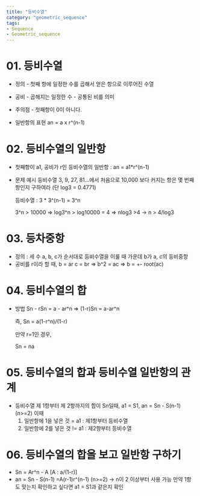 ```yaml
---
title: "등비수열"
category: "geometric_sequence"
tags: 
- Sequence
- Geometric_sequence
---
```


# 01. 등비수열

- 정의
  \- 첫째 항에 일정한 수를
   곱해서 얻은 항으로 이루어진 수열 

  

- 공비
  \- 곱해지는 일정한 수 
  \- 공통된 비를 의미 

- 주의점
  \- 첫째항이 0이 아니다. 

- 일반항의 표현
  an = a x r^(n-1)

  



# 02. 등비수열의 일반항 

- 첫째항이 a1, 공비가 r인 
  등비수열의 일반항
  : an = a1*r^(n-1)



- 문제 예시
  등비수열 3, 9, 27, 81…에서
  처음으로 10,000 보다 커지는 항은
  몇 번째 항인지 구하여라
  (단 log3 = 0.4771)

  등비수열 : 3 * 3^(n-1) = 3^n

  3^n > 10000
  =>
  log3^n > log10000 = 4
  =>
  nlog3 >4
  -> 
  n > 4/log3



# 03. 등차중항 

- 정의
  : 세 수 a, b, c가 순서대로 
    등비수열을 이룰 때 
  가운데 b가 a, c의 등비중항 
- 공비를 r이라 할 때,
  b = ar
  c = br 
  =>
  b^2 = ac
  =>
  b = +- root(ac)



# 04. 등비수열의 합 

- 방법
  Sn - rSn = a - ar^n
  => (1-r)Sn = a-ar^n

  즉,
  Sn = a(1-r^n)/(1-r)

  만약 r=1인 경우,

  Sn = na



# 05. 등비수열의 합과 등비수열 일반항의 관계

- 등비수열 제 1항부터 제 2항까지의 합이 Sn일때,
  a1 = S1,
  an = Sn - S(n-1) (n>=2)
  이때
  1) 일반항에 1을 넣은 것 = a1 : 제1항부터 등비수열
  2) 일반항에 2를 넣은 것 != a1 : 제2항부터 등비수열 



# 06. 등비수열의 합을 보고 일반항 구하기 

- Sn = Ar^n - A 
  [A : a/(1-r)]
- an
  = Sn - S(n-1)
  =A(r-1)r^(n-1) (n>=2) 
  -> 
  n이 2 이상부터 사용 가능
  만약 1항도 맞는지 확인하고 싶다면
  a1 = S1과 같은지 확인 